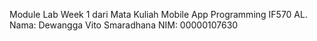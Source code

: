 Module Lab Week 1 dari Mata Kuliah Mobile App Programming IF570 AL. 
Nama: Dewangga Vito Smaradhana 
NIM: 00000107630

